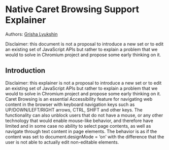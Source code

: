 # Native Caret Browsing Support Explainer

Authors: [Grisha Lyukshin](https://github.com/gked)

Disclaimer: this document is not a proposal to introduce a new set or to edit an existing set of JavaScript APIs but rather to explain a problem that we would to solve in Chromium project and propose some early thinking on it.

## Introduction
Disclaimer: this explainer is not a proposal to introduce a new set or to edit an existing set of JavaScript APIs but rather to explain a problem that we would to solve in Chromium project and propose some early thinking on it.
Caret Browsing is an essential Accessibility feature for navigating web content in the browser with keyboard navigation keys such as UP/DOWN/LEFT/RIGHT arrows, CTRL, SHIFT and other keys. The functionality can also unblock users that do not have a mouse, or any other technology that would enable mouse-like behavior, and therefore have limited and in some case no ability to select page contents, as well as navigate through text content in page elements.
The behavior is as if the content was set to document.designMode = ‘on’ with the difference that the user is not able to actually edit non-editable elements.
